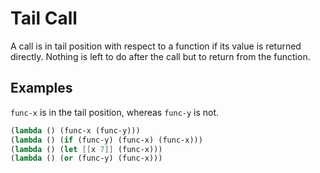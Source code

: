 # Tail Call
A call is in tail position with respect to a function if its value is returned directly. 
Nothing is left to do after the call but to return from the function.

## Examples
`func-x` is in the tail position, whereas `func-y` is not.
```scheme
(lambda () (func-x (func-y)))
(lambda () (if (func-y) (func-x) (func-x)))
(lambda () (let [[x 7]] (func-x)))
(lambda () (or (func-y) (func-x)))
```
